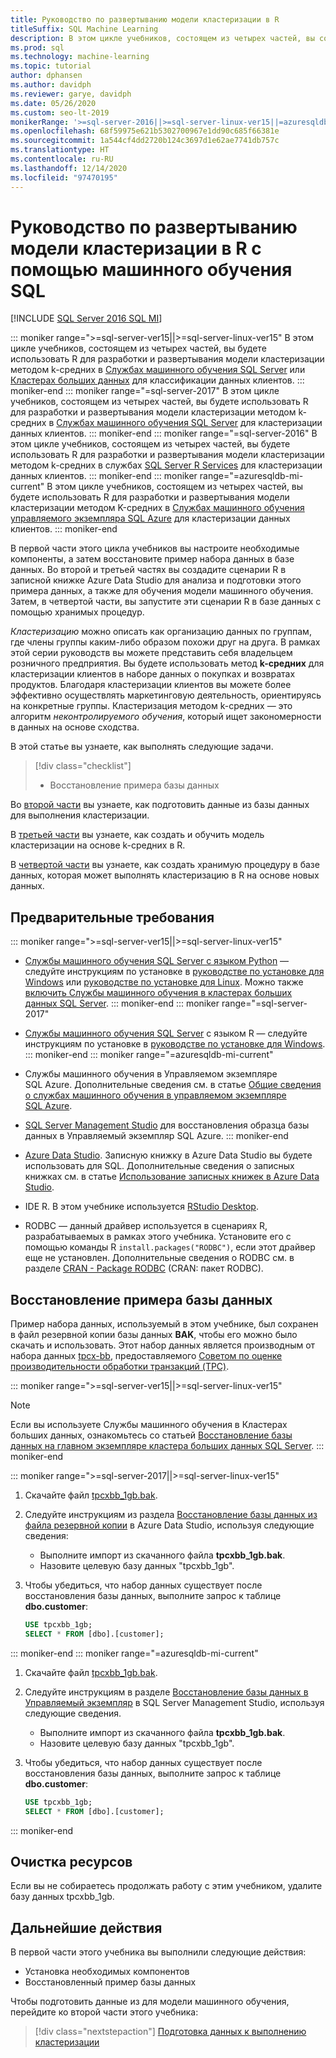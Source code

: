 ```yaml
---
title: Руководство по развертыванию модели кластеризации в R
titleSuffix: SQL Machine Learning
description: В этом цикле учебников, состоящем из четырех частей, вы создадите модель для кластеризации в R с использованием машинного обучения SQL.
ms.prod: sql
ms.technology: machine-learning
ms.topic: tutorial
author: dphansen
ms.author: davidph
ms.reviewer: garye, davidph
ms.date: 05/26/2020
ms.custom: seo-lt-2019
monikerRange: '>=sql-server-2016||>=sql-server-linux-ver15||=azuresqldb-mi-current'
ms.openlocfilehash: 68f59975e621b5302700967e1dd90c685f66381e
ms.sourcegitcommit: 1a544cf4dd2720b124c3697d1e62ae7741db757c
ms.translationtype: HT
ms.contentlocale: ru-RU
ms.lasthandoff: 12/14/2020
ms.locfileid: "97470195"
---
```

# <a name="tutorial-develop-a-clustering-model-in-r-with-sql-machine-learning"></a>Руководство по развертыванию модели кластеризации в R с помощью машинного обучения SQL
[!INCLUDE [SQL Server 2016 SQL MI](../../includes/applies-to-version/sqlserver2016-asdbmi.md)]

::: moniker range=">=sql-server-ver15||>=sql-server-linux-ver15"
В этом цикле учебников, состоящем из четырех частей, вы будете использовать R для разработки и развертывания модели кластеризации методом k-средних в [Службах машинного обучения SQL Server](../sql-server-machine-learning-services.md) или [Кластерах больших данных](../../big-data-cluster/machine-learning-services.md) для классификации данных клиентов.
::: moniker-end
::: moniker range="=sql-server-2017"
В этом цикле учебников, состоящем из четырех частей, вы будете использовать R для разработки и развертывания модели кластеризации методом k-средних в [Службах машинного обучения SQL Server](../sql-server-machine-learning-services.md) для кластеризации данных клиентов.
::: moniker-end
::: moniker range="=sql-server-2016"
В этом цикле учебников, состоящем из четырех частей, вы будете использовать R для разработки и развертывания модели кластеризации методом k-средних в службах [SQL Server R Services](../r/sql-server-r-services.md) для кластеризации данных клиентов.
::: moniker-end
::: moniker range="=azuresqldb-mi-current"
В этом цикле учебников, состоящем из четырех частей, вы будете использовать R для разработки и развертывания модели кластеризации методом K-средних в [Службах машинного обучения управляемого экземпляра SQL Azure](/azure/azure-sql/managed-instance/machine-learning-services-overview) для кластеризации данных клиентов.
::: moniker-end

В первой части этого цикла учебников вы настроите необходимые компоненты, а затем восстановите пример набора данных в базе данных. Во второй и третьей частях вы создадите сценарии R в записной книжке Azure Data Studio для анализа и подготовки этого примера данных, а также для обучения модели машинного обучения. Затем, в четвертой части, вы запустите эти сценарии R в базе данных с помощью хранимых процедур.

*Кластеризацию* можно описать как организацию данных по группам, где члены группы каким-либо образом похожи друг на друга. В рамках этой серии руководств вы можете представить себя владельцем розничного предприятия. Вы будете использовать метод **k-средних** для кластеризации клиентов в наборе данных о покупках и возвратах продуктов. Благодаря кластеризации клиентов вы можете более эффективно осуществлять маркетинговую деятельность, ориентируясь на конкретные группы. Кластеризация методом k-средних — это алгоритм *неконтролируемого обучения*, который ищет закономерности в данных на основе сходства.

В этой статье вы узнаете, как выполнять следующие задачи.

> [!div class="checklist"]
> * Восстановление примера базы данных

Во [второй части](r-clustering-model-prepare-data.md) вы узнаете, как подготовить данные из базы данных для выполнения кластеризации.

В [третьей части](r-clustering-model-build.md) вы узнаете, как создать и обучить модель кластеризации на основе k-средних в R.

В [четвертой части](r-clustering-model-deploy.md) вы узнаете, как создать хранимую процедуру в базе данных, которая может выполнять кластеризацию в R на основе новых данных.

## <a name="prerequisites"></a>Предварительные требования

::: moniker range=">=sql-server-ver15||>=sql-server-linux-ver15"
* [Службы машинного обучения SQL Server с языком Python](../sql-server-machine-learning-services.md) — следуйте инструкциям по установке в [руководстве по установке для Windows](../install/sql-machine-learning-services-windows-install.md) или [руководстве по установке для Linux](../../linux/sql-server-linux-setup-machine-learning.md?toc=%252fsql%252fmachine-learning%252ftoc.json&view=sql-server-linux-ver15&preserve-view=true). Можно также [включить Службы машинного обучения в кластерах больших данных SQL Server](../../big-data-cluster/machine-learning-services.md).
::: moniker-end
::: moniker range="=sql-server-2017"
* [Службы машинного обучения SQL Server](../sql-server-machine-learning-services.md) с языком R — следуйте инструкциям по установке в [руководстве по установке для Windows](../install/sql-machine-learning-services-windows-install.md).
::: moniker-end
::: moniker range="=azuresqldb-mi-current"
* Службы машинного обучения в Управляемом экземпляре SQL Azure. Дополнительные сведения см. в статье [Общие сведения о службах машинного обучения в управляемом экземпляре SQL Azure](/azure/azure-sql/managed-instance/machine-learning-services-overview).

* [SQL Server Management Studio](../../ssms/download-sql-server-management-studio-ssms.md) для восстановления образца базы данных в Управляемый экземпляр SQL Azure.
::: moniker-end

* [Azure Data Studio](../../azure-data-studio/what-is.md). Записную книжку в Azure Data Studio вы будете использовать для SQL. Дополнительные сведения о записных книжках см. в статье [Использование записных книжек в Azure Data Studio](../../azure-data-studio/notebooks/notebooks-guidance.md).

* IDE R. В этом учебнике используется [RStudio Desktop](https://www.rstudio.com/products/rstudio/download/).

* RODBC — данный драйвер используется в сценариях R, разрабатываемых в рамках этого учебника. Установите его с помощью команды R `install.packages("RODBC")`, если этот драйвер еще не установлен. Дополнительные сведения о RODBC см. в разделе [CRAN - Package RODBC](https://CRAN.R-project.org/package=RODBC) (CRAN: пакет RODBC).

## <a name="restore-the-sample-database"></a>Восстановление примера базы данных

Пример набора данных, используемый в этом учебнике, был сохранен в файл резервной копии базы данных **BAK**, чтобы его можно было скачать и использовать. Этот набор данных является производным от набора данных [tpcx-bb](http://www.tpc.org/tpcx-bb/default5.asp), предоставляемого [Советом по оценке производительности обработки транзакций (TPC)](http://www.tpc.org/).

::: moniker range=">=sql-server-ver15||>=sql-server-linux-ver15"
> [!NOTE]
> Если вы используете Службы машинного обучения в Кластерах больших данных, ознакомьтесь со статьей [Восстановление базы данных на главном экземпляре кластера больших данных SQL Server](../../big-data-cluster/data-ingestion-restore-database.md).
::: moniker-end

::: moniker range=">=sql-server-2017||>=sql-server-linux-ver15"
1. Скачайте файл [tpcxbb_1gb.bak](https://sqlchoice.blob.core.windows.net/sqlchoice/static/tpcxbb_1gb.bak).

1. Следуйте инструкциям из раздела [Восстановление базы данных из файла резервной копии](../../azure-data-studio/tutorial-backup-restore-sql-server.md#restore-a-database-from-a-backup-file) в Azure Data Studio, используя следующие сведения:

   * Выполните импорт из скачанного файла **tpcxbb_1gb.bak**.
   * Назовите целевую базу данных "tpcxbb_1gb".

1. Чтобы убедиться, что набор данных существует после восстановления базы данных, выполните запрос к таблице **dbo.customer**:

    ```sql
    USE tpcxbb_1gb;
    SELECT * FROM [dbo].[customer];
    ```
::: moniker-end
::: moniker range="=azuresqldb-mi-current"
1. Скачайте файл [tpcxbb_1gb.bak](https://sqlchoice.blob.core.windows.net/sqlchoice/static/tpcxbb_1gb.bak).

1. Следуйте инструкциям в разделе [Восстановление базы данных в Управляемый экземпляр](/azure/sql-database/sql-database-managed-instance-get-started-restore) в SQL Server Management Studio, используя следующие сведения.

   * Выполните импорт из скачанного файла **tpcxbb_1gb.bak**.
   * Назовите целевую базу данных "tpcxbb_1gb".

1. Чтобы убедиться, что набор данных существует после восстановления базы данных, выполните запрос к таблице **dbo.customer**:

    ```sql
    USE tpcxbb_1gb;
    SELECT * FROM [dbo].[customer];
    ```
::: moniker-end

## <a name="clean-up-resources"></a>Очистка ресурсов

Если вы не собираетесь продолжать работу с этим учебником, удалите базу данных tpcxbb_1gb.

## <a name="next-steps"></a>Дальнейшие действия

В первой части этого учебника вы выполнили следующие действия:

* Установка необходимых компонентов
* Восстановленный пример базы данных

Чтобы подготовить данные из для модели машинного обучения, перейдите ко второй части этого учебника:

> [!div class="nextstepaction"]
> [Подготовка данных к выполнению кластеризации](r-clustering-model-prepare-data.md)